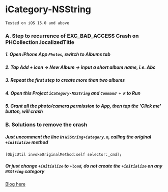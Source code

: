 # iCategory-NSString

`Tested on iOS 15.0 and above`

### A. Step to recurrence of EXC_BAD_ACCESS Crash on PHCollection.localizedTitle

##### 1. Open iPhone App `Photos`, switch to Albums tab

##### 2. Tap Add + icon -> New Album -> input a short album name, i.e. Abc

##### 3. Repeat the first step to create more than two albums

##### 4. Open this Project `iCategory-NSString` and `Command + R` to Run

##### 5. Grant all the photo/camera permission to App, then tap the 'Click me' button, will crash


### B. Solutions to remove the crash

##### Just uncomment the line in `NSString+Category.m`, calling the original `+initialize` method
    
    [ObjcUtil invokeOriginalMethod:self selector:_cmd];
    
        
##### Or just change `+initialize` to `+load`, do not create the `+initialize` on any `NSString` category


[Blog here](https://blog.csdn.net/WOTors/article/details/126771656)
